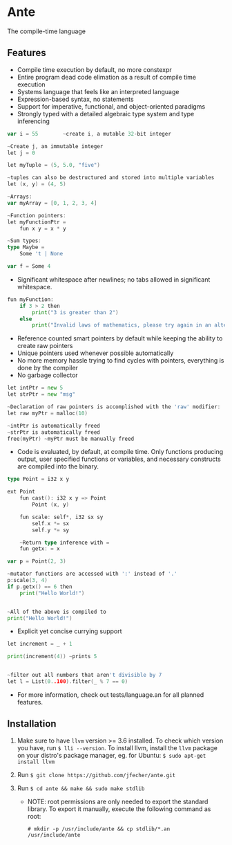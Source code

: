 ﻿# Ante
The compile-time language

## Features
* Compile time execution by default, no more constexpr
* Entire program dead code elimation as a result of compile time execution
* Systems language that feels like an interpreted language
* Expression-based syntax, no statements
* Support for imperative, functional, and object-oriented paradigms
* Strongly typed with a detailed algebraic type system and type inferencing
```go
var i = 55        ~create i, a mutable 32-bit integer

~Create j, an immutable integer
let j = 0

let myTuple = (5, 5.0, "five")

~tuples can also be destructured and stored into multiple variables
let (x, y) = (4, 5)

~Arrays:
var myArray = [0, 1, 2, 3, 4]

~Function pointers:
let myFunctionPtr =
    fun x y = x * y

~Sum types:
type Maybe =
    Some 't | None

var f = Some 4
```
* Significant whitespace after newlines; no tabs allowed in significant whitespace.
```go
fun myFunction:
    if 3 > 2 then
        print("3 is greater than 2")
    else
        print("Invalid laws of mathematics, please try again in an alternate universe")
```
* Reference counted smart pointers by default while keeping the ability to create raw pointers
* Unique pointers used whenever possible automatically
* No more memory hassle trying to find cycles with pointers, everything is done by the compiler
* No garbage collector
```go
let intPtr = new 5
let strPtr = new "msg"

~Declaration of raw pointers is accomplished with the 'raw' modifier:
let raw myPtr = malloc(10)

~intPtr is automatically freed
~strPtr is automatically freed
free(myPtr) ~myPtr must be manually freed
```
* Code is evaluated, by default, at compile time.  Only functions producing output,
user specified functions or variables, and necessary constructs are compiled into the binary.
```go
type Point = i32 x y

ext Point
    fun cast(): i32 x y => Point
        Point (x, y)

    fun scale: self*, i32 sx sy
        self.x *= sx
        self.y *= sy

    ~Return type inference with = 
    fun getx: = x

var p = Point(2, 3)

~mutator functions are accessed with ':' instead of '.'
p:scale(3, 4)
if p.getx() == 6 then
    print("Hello World!")


~All of the above is compiled to
print("Hello World!")
```
* Explicit yet concise currying support
```go
let increment = _ + 1

print(increment(4)) ~prints 5


~filter out all numbers that aren't divisible by 7
let l = List(0..100).filter(_ % 7 == 0)

```

* For more information, check out tests/language.an for all planned features.


## Installation
1. Make sure to have `llvm` version >= 3.6 installed.  To check which version you have, run `$ lli --version`.  To install llvm, install the `llvm` package on your distro's package manager, eg. for Ubuntu: `$ sudo apt-get install llvm`

2. Run `$ git clone https://github.com/jfecher/ante.git`

3. Run `$ cd ante && make && sudo make stdlib`

    - NOTE: root permissions are only needed to export the standard library.  To export it manually, execute the following command as root:

        `# mkdir -p /usr/include/ante && cp stdlib/*.an /usr/include/ante`
